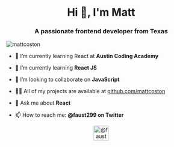 <h1 align="center">Hi 👋, I'm Matt</h1>
<h3 align="center">A passionate frontend developer from Texas</h3>

<p align="left"> <img src="https://komarev.com/ghpvc/?username=mattcoston" alt="mattcoston" /> </p>

- 🔭 I’m currently learning React at **Austin Coding Academy**

- 🌱 I’m currently learning **React JS**

- 👯 I’m looking to collaborate on **JavaScript**

- 👨‍💻 All of my projects are available at [github.com/mattcoston](github.com/mattcoston)

- 💬 Ask me about **React**

- 📫 How to reach me: **@faust299 on Twitter**


<p align="center">
<a href="https://twitter.com/@faust299" target="blank"><img align="center" src="https://cdn.jsdelivr.net/npm/simple-icons@3.0.1/icons/twitter.svg" alt="@faust299" height="40" width="40" /></a>
</p>
